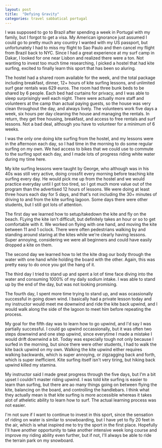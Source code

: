 ```yaml
---
layout: post
title:  "Defying Gravity"
categories: travel sabbatical portugal
---
```


I was supposed to go to Brazil after spending a week in Portugal with my family, but I forgot to get a visa. My American ignorance just assumed I could go to pretty much any country I wanted with my US passport, but unfortunately I had to miss my flight to Sao Paulo and then cancel my flight from Brazil back to NYC. Since I had a great experience at my surf camp in Dakar, I looked for one near Lisbon and realized there were a ton. Not wanting to invest too much time researching, I picked a hostel that had kite surfing, excited to finally learn this sport that has been so aluring.

The hostel had a shared room available for the week, and the total package including breakfast, dinner, 12+ hours of kite surfing lessons, and unlimited surf gear rentals was 629 euros. The room had three bunk beds to be shared by 6 people. Each bed had curtains for privacy, and I was able to sleep surprisingly well each night. There were actually more staff and volunteers at the camp than actual paying guests, so the house was very clean throughout the day, and always lively. The volunteers work five days a week, six hours per day cleaning the house and managing the rentals. In return, they get free housing, breakfast, and access to free rentals and surf lessons. Not a bad deal, although you have to volunteer for a minimum of 6 weeks.

I was the only one doing kite surfing from the hostel, and my lessons were in the afternoon each day, so I had time in the morning to do some regular surfing on my own. We had access to bikes that we could use to commute to the surfing spot each day, and I made lots of progress riding white water during my time here.

My kite surfing lessons were taught by George, who although was in his 40s was still very active, doing crossfit every morning before teaching kite surfing every day. He would pick me up from the hostel and we would practice everyday until I got too tired, so I got much more value out of the program than the advertised 12 hours of lessons. We were doing at least three hours each day for 5 days, and that's not including the 30+ minutes of driving to and from the kite surfing lagoon. Some days there were other students, but I still got lots of attention.

The first day we learned how to setup/takedown the kite and fly on the beach. FLying the kite isn't difficult, but definitely takes an hour or so to get comfortable with it. We worked on flying with one hand, and moving the kite between 11 and 1 oclock. There were often pedestrians walking by and standing around staring at the kites while we're clearly having lessons. Super annoying, considering we were all beginners and could have easily dropped a kite on them.

The second day we learned how to let the kite drag our body through the water with one hand while holding the board with the other. Again, this was pretty easy to do once you got the hang of it.

The third day I tried to stand up and spent a lot of time face diving into the water and consuming 1000% of my daily sodium intake. I was able to stand up by the end of the day, but was not looking promising.

The fourth day, I spent more time trying to stand up, and was ocassionally successful in going down wind. I basically had a private lesson today and my instructor would meet me downwind and ride the kite back upwind, and I would walk along the side of the lagoon to meet him before repeating the process.

My goal for the fifth day was to learn how to go upwind, and I'd say I was partially successful. I could go upwind occassionally, but it was often two steps downwind and one step upwind, since everytime I made a mistake I would drift downwind a bit. Today was especially tough not only because I surfed in the morning, but since there were other students, I had to walk the kite back upwind on my own. Walking the kite upwind either requires walking backwards, which is super annoying, or zigzagging back and forth, which is super inefficient. Kite surfing itself isn't very tiring, but hiking back upwind killed my stamina.

My instructor said I made great progress through the five days, but I'm a bit upset I couldn't master riding upwind. I was told kite surfing is easier to learn than surfing, but there are ao many things going on between flying the kite, balancing on the board, and controlling the handlebars. I think what they actually mean is that kite surfing is more accessible whereas it takes alot of atheletic ability to learn how to surf. The actual learning process was not easier.

I'm not sure if I want to continue to invest in this sport, since the sensation of riding on water is similar to snowboarding, but I have yet to fly 20 feet in the air, which is what inspired me to try the sport in the first place. Hopefully I'll have another opportunity to take another intensive week long course and improve my riding ability even further, but if not, I'll always be able to ride the terrain park on my snowboard.